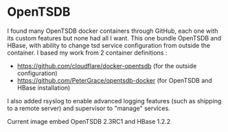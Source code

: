 # OpenTSDB

I found many OpenTSDB docker containers through GitHub, each one with its custom features but none had all I want.
This one bundle OpenTSDB and HBase, with ability to change tsd service configuration from outside the container.
I based my work from 2 container definitions :

- https://github.com/cloudflare/docker-opentsdb (for the outside configuration)
- https://github.com/PeterGrace/opentsdb-docker (for OpenTSDB and HBase installation)

I also added rsyslog to enable advanced logging features (such as shipping to a remote server) and supervisor to "manage" services.

Current image embed OpenTSDB 2.3RC1 and HBase 1.2.2




